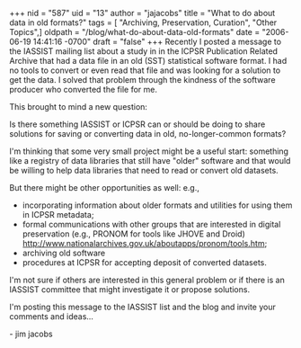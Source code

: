 +++
nid = "587"
uid = "13"
author = "jajacobs"
title = "What to do about data in old formats?"
tags = [ "Archiving, Preservation, Curation", "Other Topics",]
oldpath = "/blog/what-do-about-data-old-formats"
date = "2006-06-19 14:41:16 -0700"
draft = "false"
+++
Recently I posted a message to the IASSIST mailing list about a study in
in the ICPSR Publication Related Archive that had a data file in an old
(SST) statistical software format. I had no tools to convert or even
read that file and was looking for a solution to get the data. I solved
that problem through the kindness of the software producer who converted
the file for me.

This brought to mind a new question:

Is there something IASSIST or ICPSR can or should be doing to share
solutions for saving or converting data in old, no-longer-common
formats?

I\'m thinking that some very small project might be a useful start:
something like a registry of data libraries that still have \"older\"
software and that would be willing to help data libraries that need to
read or convert old datasets.

But there might be other opportunities as well: e.g.,

-   incorporating information about older formats and utilities for
    using them in ICPSR metadata;
-   formal communications with other groups that are interested in
    digital preservation (e.g., PRONOM for tools like JHOVE and Droid)
    <http://www.nationalarchives.gov.uk/aboutapps/pronom/tools.htm>;
-   archiving old software
-   procedures at ICPSR for accepting deposit of converted datasets.

I\'m not sure if others are interested in this general problem or if
there is an IASSIST committee that might investigate it or propose
solutions.

I\'m posting this message to the IASSIST list and the blog and invite
your comments and ideas\...

\- jim jacobs
